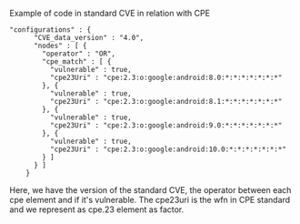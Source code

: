 Example of code in standard CVE in relation with CPE
```    
"configurations" : {
      "CVE_data_version" : "4.0",
      "nodes" : [ {
        "operator" : "OR",
        "cpe_match" : [ {
          "vulnerable" : true,
          "cpe23Uri" : "cpe:2.3:o:google:android:8.0:*:*:*:*:*:*:*"
        }, {
          "vulnerable" : true,
          "cpe23Uri" : "cpe:2.3:o:google:android:8.1:*:*:*:*:*:*:*"
        }, {
          "vulnerable" : true,
          "cpe23Uri" : "cpe:2.3:o:google:android:9.0:*:*:*:*:*:*:*"
        }, {
          "vulnerable" : true,
          "cpe23Uri" : "cpe:2.3:o:google:android:10.0:*:*:*:*:*:*:*"
        } ]
      } ]
    }
```
Here, we have the version of the standard CVE, the operator between each cpe element and if it's vulnerable.
The cpe23uri is the wfn in CPE standard and we represent as cpe.23 element as factor.

